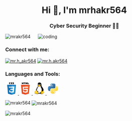 <h1 align="center">Hi 👋, I'm mrhakr564</h1>
<h3 align="center">Cyber Security Beginner 👨‍💻</h3>
<img align="right" alt="coding" width="400" src="https://user-images.githubusercontent.com/55389276/140866485-8fb1c876-9a8f-4d6a-98dc-08c4981eaf70.gif">

<p align="left"> <img src="https://komarev.com/ghpvc/?username=mrakr564&label=Profile%20views&color=0e75b6&style=flat" alt="mrakr564" /> </p>

<h3 align="left">Connect with me:</h3>
<p align="left">
<a href="https://instagram.com/mr.h_akr564" target="blank"><img align="center" src="https://raw.githubusercontent.com/rahuldkjain/github-profile-readme-generator/master/src/images/icons/Social/instagram.svg" alt="mr.h_akr564" height="30" width="40" /></a>
<a href="https://www.youtube.com/c/mr.h.akr564" target="blank"><img align="center" src="https://raw.githubusercontent.com/rahuldkjain/github-profile-readme-generator/master/src/images/icons/Social/youtube.svg" alt="mr.h.akr564" height="30" width="40" /></a>
</p>

<h3 align="left">Languages and Tools:</h3>
<p align="left"> <a href="https://www.w3schools.com/css/" target="_blank" rel="noreferrer"> <img src="https://raw.githubusercontent.com/devicons/devicon/master/icons/css3/css3-original-wordmark.svg" alt="css3" width="40" height="40"/> </a> <a href="https://www.w3.org/html/" target="_blank" rel="noreferrer"> <img src="https://raw.githubusercontent.com/devicons/devicon/master/icons/html5/html5-original-wordmark.svg" alt="html5" width="40" height="40"/> </a> <a href="https://www.linux.org/" target="_blank" rel="noreferrer"> <img src="https://raw.githubusercontent.com/devicons/devicon/master/icons/linux/linux-original.svg" alt="linux" width="40" height="40"/> </a> <a href="https://www.python.org" target="_blank" rel="noreferrer"> <img src="https://raw.githubusercontent.com/devicons/devicon/master/icons/python/python-original.svg" alt="python" width="40" height="40"/> </a> </p>

<p><img align="left" src="https://github-readme-stats.vercel.app/api/top-langs?username=mrakr564&show_icons=true&locale=en&layout=compact" alt="mrakr564" /></p>

<p>&nbsp;<img align="center" src="https://github-readme-stats.vercel.app/api?username=mrakr564&show_icons=true&locale=en" alt="mrakr564" /></p>

<p><img align="center" src="https://github-readme-streak-stats.herokuapp.com/?user=mrakr564&" alt="mrakr564" /></p>

